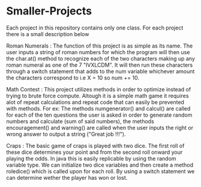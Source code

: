 # Smaller-Projects


 Each project in this repository contains only one class.
 For each project there is a small description below 
 
 
 Roman Numerals : 
 The function of this project is as simple as its name.
 The user inputs a string of roman numbers for which the 
 program will then use the char.at() method to recognize each of the 
 two characters making up any roman numeral as one of the
 7 "IVXLCDM". It will then run these characters through a switch statement 
 that adds to the num variable whichever amount the characters correspond to
 i.e X = 10 so num += 10.
 
 Math Contest : 
 This project utilizes methods in order to optimize instead of
 trying to brute force compute. Altough it is a simple math game 
 it requires alot of repeat calculations and repeat code that can easily be 
 prevented with methods. For ex: The methods numgenerator() and 
 calcul() are called for each of the ten questions the user is asked
 in order to generate random numbers and calculate (sum of said numbers),
 the methods encouragement() and warning() are called when the user inputs 
 the right or wrong answer to output a string ("Great job !!!").
 
 Craps : 
 The basic game of craps is played with two dice. The first roll of these dice determines 
 your point and from the second roll onward your playing the odds. In java this is easily 
 replicable by using the random variable type. We can initialize
 two dice variables and then create a method roledice() which is called upon for each roll.
 By using a switch statement we can determine wether the player has won or lost.
 
 
 
 
 
 
 
 














